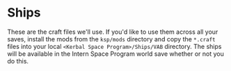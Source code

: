 # Ships

These are the craft files we'll use. If you'd like to use them across all your saves, install the mods from the `ksp/mods` directory and copy the `*.craft` files into your local `<Kerbal Space Program>/Ships/VAB` directory. The ships will be available in the Intern Space Program world save whether or not you do this.
